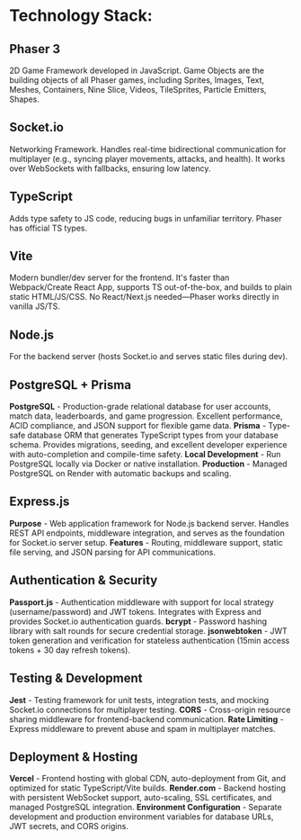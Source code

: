 # Technology Stack: 
## Phaser 3
2D Game Framework developed in JavaScript. Game Objects are the building objects of all Phaser games, including Sprites, Images, Text, Meshes, Containers, Nine Slice, Videos, TileSprites, Particle Emitters, Shapes.  

## Socket.io 
Networking Framework. Handles real-time bidirectional communication for multiplayer (e.g., syncing player movements, attacks, and health). It works over WebSockets with fallbacks, ensuring low latency.

## TypeScript 
Adds type safety to JS code, reducing bugs in unfamiliar territory. Phaser has official TS types.

## Vite
Modern bundler/dev server for the frontend. It's faster than Webpack/Create React App, supports TS out-of-the-box, and builds to plain static HTML/JS/CSS. No React/Next.js needed—Phaser works directly in vanilla JS/TS.

## Node.js 
For the backend server (hosts Socket.io and serves static files during dev).

## PostgreSQL + Prisma
**PostgreSQL** - Production-grade relational database for user accounts, match data, leaderboards, and game progression. Excellent performance, ACID compliance, and JSON support for flexible game data.
**Prisma** - Type-safe database ORM that generates TypeScript types from your database schema. Provides migrations, seeding, and excellent developer experience with auto-completion and compile-time safety.
**Local Development** - Run PostgreSQL locally via Docker or native installation.
**Production** - Managed PostgreSQL on Render with automatic backups and scaling.

## Express.js
**Purpose** - Web application framework for Node.js backend server. Handles REST API endpoints, middleware integration, and serves as the foundation for Socket.io server setup.
**Features** - Routing, middleware support, static file serving, and JSON parsing for API communications.

## Authentication & Security
**Passport.js** - Authentication middleware with support for local strategy (username/password) and JWT tokens. Integrates with Express and provides Socket.io authentication guards.
**bcrypt** - Password hashing library with salt rounds for secure credential storage.
**jsonwebtoken** - JWT token generation and verification for stateless authentication (15min access tokens + 30 day refresh tokens).

## Testing & Development
**Jest** - Testing framework for unit tests, integration tests, and mocking Socket.io connections for multiplayer testing.
**CORS** - Cross-origin resource sharing middleware for frontend-backend communication.
**Rate Limiting** - Express middleware to prevent abuse and spam in multiplayer matches.

## Deployment & Hosting
**Vercel** - Frontend hosting with global CDN, auto-deployment from Git, and optimized for static TypeScript/Vite builds.
**Render.com** - Backend hosting with persistent WebSocket support, auto-scaling, SSL certificates, and managed PostgreSQL integration.
**Environment Configuration** - Separate development and production environment variables for database URLs, JWT secrets, and CORS origins.
